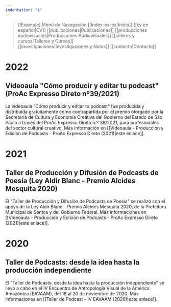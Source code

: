 ```yaml
---
indentation: "1"
---
```

> [!Example] Menú de Navegación
> [[index-es-es|Inicio]] [[cv en español|CV]]  [[publicaciones|Publicaciones]] [[producciones audiovisuales|Producciones Audiovisuales]] [[talleres y cursos|Talleres y Cursos]]  
> [[investigaciones|Investigaciones y Notas]] [[contacto|Contacto]]

# 2022

## Videoaula "Cómo producir y editar tu podcast" (ProAc Expresso Direto nº39/2021)

La videoaula "Cómo producir y editar tu podcast" fue producida y distribuida gratuitamente como contrapartida por el premio otorgado por la Secretaría de Cultura y Economía Creativa del Gobierno del Estado de São Paulo a través del ProAc Expresso Direto n.º 39/2021, para profesionales del sector cultural creativo. Más información en [[Videoaula - Producción y Edición de Podcasts - ProAc Expresso Direto (2021)|este enlace]].

# 2021

## Taller de Producción y Difusión de Podcasts de Poesía (Ley Aldir Blanc - Premio Alcides Mesquita 2020)

El "Taller de Producción y Difusión de Podcasts de Poesía" se realizó con el apoyo de la Ley Aldir Blanc – Premio Alcides Mesquita 2020, de la Prefeitura Municipal de Santos y del Gobierno Federal. Más informaciones en [[Videoaula - Producción y Edición de Podcasts - ProAc Expresso Direto (2021)|este enlace]].

# 2020

## Taller de Podcasts: desde la idea hasta la producción independiente

El "Taller de Podcasts: desde la idea hasta la producción independiente" se llevó a cabo en el IV Encuentro de Antropología Visual de la América Amazónica (EAVAAM), del 18 al 20 de noviembre de 2020. Más informaciones en [[Taller de Podcast - IV EAVAAM (2020)|este enlace]].